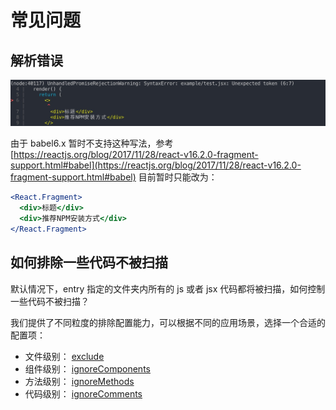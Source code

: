 # 常见问题

## 解析错误

![img](../images/jsx-parse-error.jpg)

由于 babel6.x 暂时不支持这种写法，参考 [https://reactjs.org/blog/2017/11/28/react-v16.2.0-fragment-support.html#babel](https://reactjs.org/blog/2017/11/28/react-v16.2.0-fragment-support.html#babel)
目前暂时只能改为：

```jsx
<React.Fragment>
  <div>标题</div>
  <div>推荐NPM安装方式</div>
</React.Fragment>
```

## 如何排除一些代码不被扫描

默认情况下，entry 指定的文件夹内所有的 js 或者 jsx 代码都将被扫描，如何控制一些代码不被扫描？

我们提供了不同粒度的排除配置能力，可以根据不同的应用场景，选择一个合适的配置项：

- 文件级别： [exclude](../config/#exclude)
- 组件级别： [ignoreComponents](../config/#ignorecomponents)
- 方法级别： [ignoreMethods](../config/#ignoremethods)
- 代码级别： [ignoreComments](../config/#ignorecomments)
